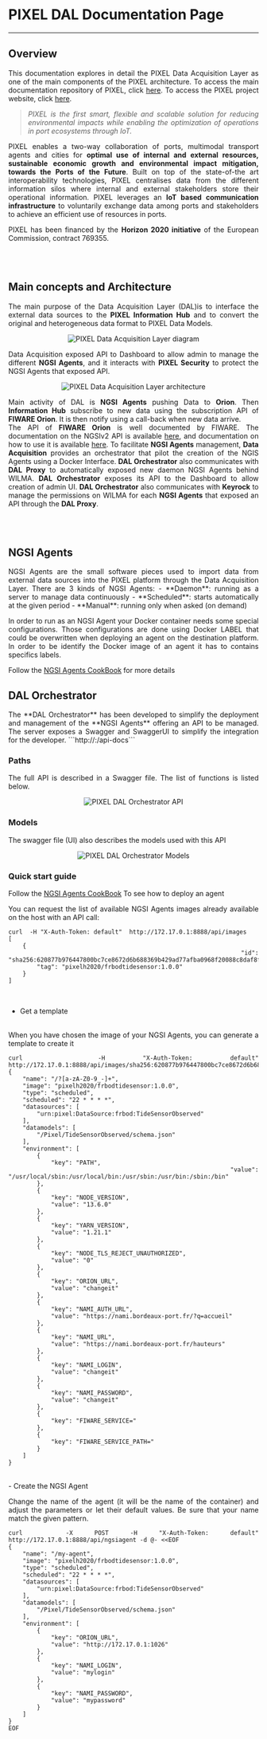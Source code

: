 # PIXEL DAL Documentation Page 



---

## Overview
<div align="justify">

This documentation explores in detail the PIXEL Data Acquisition Layer as one of the main components of the PIXEL architecture. To access the main documentation repository of PIXEL, click [here](https://pixel-ports.readthedocs.io/en/latest/). To access the PIXEL project website, click [here](https://pixel-ports.eu/).

> *PIXEL is the first smart, flexible and scalable solution for reducing environmental impacts while enabling the optimization of operations in port ecosystems through IoT.*

PIXEL enables a two-way collaboration of ports, multimodal transport agents and cities for **optimal use of internal and external resources, sustainable economic growth and environmental impact mitigation, towards the Ports of the Future**. Built on top of the state-of-the art interoperability technologies, PIXEL centralises data from the different information silos where internal and external stakeholders store their operational information. PIXEL leverages an **IoT based communication infrastructure** to voluntarily exchange data among ports and stakeholders to achieve an efficient use of resources in ports.

PIXEL has been financed by the **Horizon 2020 initiative** of the European Commission, contract 769355.  
</div>
<br/><br/>


## Main concepts and Architecture
<div align="justify">

The main purpose of the Data Acquisition Layer (DAL)is to interface the external data sources to the **PIXEL Information Hub** and to convert the original and heterogeneous data format to PIXEL Data Models.

<p align="center">
<img src="img/dal.png" alt="PIXEL Data Acquisition Layer diagram" align="center" />
</p>

Data Acquisition exposed API to Dashboard to allow admin to manage the different **NGSI Agents**, and it interacts with **PIXEL Security** to protect the NGSI Agents that exposed API.

<p align="center">
<img src="img/data_acquisition_layer.png" alt="PIXEL Data Acquisition Layer architecture" align="center" />
</p>

Main activity of DAL is **NGSI Agents** pushing Data to **Orion**. Then **Information Hub** subscribe to new data using the subscription API of **FIWARE Orion**. It is then notify using a call-back when new data arrive.  
The API of **FIWARE Orion** is well documented by FIWARE. The documentation on the NGSIv2 API is available [here](http://telefonicaid.github.io/fiware-orion/api/v2/stable/), and documentation on how to use it is available [here](https://fiware-orion.readthedocs.io/en/master/user/walkthrough_apiv2/index.html).
To facilitate **NGSI Agents** management, **Data Acquisition** provides an orchestrator that pilot the creation of the NGIS Agents using a Docker Interface. **DAL Orchestrator** also communicates with **DAL Proxy** to automatically exposed new daemon NGSI Agents behind WILMA. **DAL Orchestrator** exposes its API to the Dashboard to allow creation of admin UI.
**DAL Orchestrator** also communicates with **Keyrock** to manage the permissions on WILMA for each **NGSI Agents** that exposed an API through the **DAL Proxy**.

<br/><br/>

</div>

## NGSI Agents
<div align="justify">
NGSI Agents are the small software pieces used to import data from external data sources into the PIXEL platform through the Data Acquisition Layer. There are 3 kinds of NGSI Agents:
  - **Daemon**: running as a server to manage data continuously
  - **Scheduled**: starts automatically at the given period
  - **Manual**: running only when asked (on demand)

In order to run as an NGSI Agent your Docker container needs some special configurations. Those configurations are done using Docker LABEL that could be overwritten when deploying an agent on the destination platform.
In order to be identify the Docker image of an agent it has to contains specifics labels.

Follow the [NGSI Agents CookBook](./ngsiagent_cookbook.md) for more details

## DAL Orchestrator
<div align="justify">
The **DAL Orchestrator** has been developed to simplify the deployment and management of the **NGSI Agents** offering an API to be managed. The server exposes a Swagger and SwaggerUI to simplify the integration for the developer.
```http://<server ip>:<exposed port>/api-docs```

### Paths
The full API is described in a Swagger file. The list of functions is listed below.

<p align="center">
<img src="img/orchestrator-api.jpg" alt="PIXEL DAL Orchestrator API" align="center" />
</p>

### Models
The swagger file (UI) also describes the models used with this API

<p align="center">
<img src="img/orchestrator-model.jpg" alt="PIXEL DAL Orchestrator Models" align="center" />
</p>

### Quick start guide

Follow the [NGSI Agents CookBook](./ngsiagent_cookbook.md) To see how to deploy an agent

You can request the list of available NGSI Agents images already available on the host with an API call:


```
curl  -H "X-Auth-Token: default"  http://172.17.0.1:8888/api/images
[
    {
        "id": "sha256:620877b976447800bc7ce8672d6b688369b429ad77afba0968f20088c8daf8fd",
        "tag": "pixelh2020/frbodtidesensor:1.0.0"
    }        
]
```
<br/>

  - Get a template
<br/>
When you have chosen the image of your NGSI Agents, you can generate a template to create it


```
curl  -H "X-Auth-Token: default"  http://172.17.0.1:8888/api/images/sha256:620877b976447800bc7ce8672d6b688369b429ad77afba0968f20088c8daf8fd/template 
{
    "name": "/?[a-zA-Z0-9_-]+",
    "image": "pixelh2020/frbodtidesensor:1.0.0",
    "type": "scheduled",
    "scheduled": "22 * * * *",
    "datasources": [
        "urn:pixel:DataSource:frbod:TideSensorObserved"
    ],
    "datamodels": [
        "/Pixel/TideSensorObserved/schema.json"
    ],
    "environment": [
        {
            "key": "PATH",
            "value": "/usr/local/sbin:/usr/local/bin:/usr/sbin:/usr/bin:/sbin:/bin"
        },
        {
            "key": "NODE_VERSION",
            "value": "13.6.0"
        },
        {
            "key": "YARN_VERSION",
            "value": "1.21.1"
        },
        {
            "key": "NODE_TLS_REJECT_UNAUTHORIZED",
            "value": "0"
        },
        {
            "key": "ORION_URL",
            "value": "changeit"
        },
        {
            "key": "NAMI_AUTH_URL",
            "value": "https://nami.bordeaux-port.fr/?q=accueil"
        },
        {
            "key": "NAMI_URL",
            "value": "https://nami.bordeaux-port.fr/hauteurs"
        },
        {
            "key": "NAMI_LOGIN",
            "value": "changeit"
        },
        {
            "key": "NAMI_PASSWORD",
            "value": "changeit"
        },
        {
            "key": "FIWARE_SERVICE="
        },
        {
            "key": "FIWARE_SERVICE_PATH="
        }
    ]
}
```
<br/>
  - Create the NGSI Agent
<br/>

Change the name of the agent (it will be the name of the container) and adjust the parameters or let their default values. Be sure that your name match the given pattern.


```
curl  -X POST -H "X-Auth-Token: default"  http://172.17.0.1:8888/api/ngsiagent -d @- <<EOF
{
    "name": "/my-agent",
    "image": "pixelh2020/frbodtidesensor:1.0.0",
    "type": "scheduled",
    "scheduled": "22 * * * *",
    "datasources": [
        "urn:pixel:DataSource:frbod:TideSensorObserved"
    ],
    "datamodels": [
        "/Pixel/TideSensorObserved/schema.json"
    ],
    "environment": [
        {
            "key": "ORION_URL",
            "value": "http://172.17.0.1:1026"
        },
        {
            "key": "NAMI_LOGIN",
            "value": "mylogin"
        },
        {
            "key": "NAMI_PASSWORD",
            "value": "mypassword"
        }
    ]
}
EOF
```
</div>
